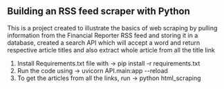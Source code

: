 <h2>Building an RSS feed scraper with Python</h2>

This is a project created to illustrate the basics of web scraping by pulling information from the Financial Reporter RSS feed and storing it in a database, created a search API which will accept a word and return respective article titles and also extract whole article from all the title link

<ol>
<li>Install Requirements.txt file with -> pip install -r requirements.txt</li>
<li>Run the code using -> uvicorn API.main:app --reload</li>
<li>To get the articles from all the links, run -> python html_scraping</li>
</ol> 
